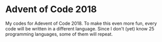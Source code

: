 # Advent of Code 2018
My codes for Adevent of Code 2018. To make this even more fun, every code will be written in a different language. Since I don't (yet) know 25 programming languages, some of them will repeat.
